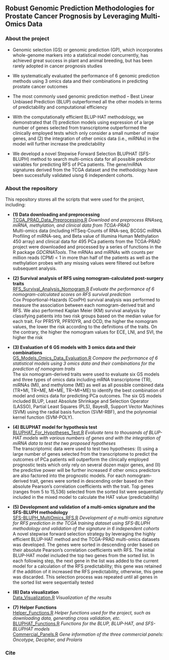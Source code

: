 ## Robust Genomic Prediction Methodologies for Prostate Cancer Prognosis by Leveraging Multi-Omics Data

### About the project
* Genomic selection (GS) or genomic prediction (GP), which incorporates whole-genome markers into a statistical model concurrently, has achieved great success in plant and animal breeding, but has been rarely adopted in cancer prognosis studies

* We systematically evaluated the performance of 6 genomic prediction methods using 3 omics data and their combinations in predicting prostate cancer outcomes

* The most commonly used genomic prediction method – Best Linear Unbiased Prediction (BLUP) outperformed all the other models in terms of predictability and computational efficiency

* With the computationally efficient BLUP-HAT methodology, we demonstrated that (1) prediction models using expression of a large number of genes selected from transcriptome outperformed the clinically employed tests which only consider a small number of major genes, and (2) the integration of other omics data (i.e., miRNAs) in the model will further increase the predictability

* We developd a novel Stepwise Forward Selection BLUPHAT (SFS-BLUPH) method to search multi-omics data for all possible predictor vairables for predicting RFS of PCa patients. The gene/miRNA signatures derived from the TCGA dataset and the methodology have been successfully validated uisng 6 independent cohorts.

### About the repository

This repository stores all the scripts that were used for the project, including:  
* **(1) Data downloading and preprocessing**  
      [TCGA_PRAD_Data_Preprocessing.R](https://github.com/rli012/BLUPHAT/blob/master/TCGA_PRAD_Data_Preprocessing.R)  *Download and preprocess RNAseq, miRNA, methylation, and clinical data from TCGA-PRAD*  
      Multi-omics data (including HTSeq-Counts of RNA-seq, BCGSC miRNA Profiling of miRNA-seq, and Beta value of Illumina Human Methylation 450 array) and clinical data for 495 PCa patients from the TCGA-PRAD project were downloaded and processed by a series of functions in the R package *GDCRNATools*. The mRNAs and miRNAs with counts per million reads (CPM) < 1 in more than half of the patients as well as the methylation probes with any missing values were filtered out before subsequent analysis. 
      
* **(2) Survival analysis of RFS using nomogram-calculated post-surgery traits**  
      [RFS_Survival_Analysis_Nomogram.R](https://github.com/rli012/BLUPHAT/blob/master/RFS_Survival_Analysis_Nomogram.R)   *Evaluate the performance of 6 nomogram-calculated scores on RFS survival prediction*  
      Cox Proportional-Hazards (CoxPH) survival analysis was performed to measure the association between each nomogram-derived trait and RFS. We also performed Kaplan Meier (KM) survival analysis by classifying patients into two risk groups based on the median value for each trait. For PFR5YR, PFR10YR, and OCD, the higher the nomogram values, the lower the risk according to the definitions of the traits. On the contrary, the higher the nomogram values for ECE, LNI, and SVI, the higher the risk  

* **(3) Evaluation of 6 GS models with 3 omics data and their combinations**  
      [GS_Models_Omics_Data_Evaluation.R](https://github.com/rli012/BLUPHAT/blob/master/GS_Models_Omics_Data_Evaluation.R) *Compare the performance of 6 statistical models using 3 omics data and their combinations for the prediction of nomogram traits*  
      The six nomogram-derived traits were used to evaluate six GS models and three types of omics data including mRNA transcriptome (TR), miRNAs (MI), and methylome (ME) as well as all possible combined data (TR+MI, TR+ME, MI+ME, TR+MI+ME) to identify the best combination of model and omics data for predicting PCa outcomes. The six GS models included BLUP, Least Absolute Shrinkage and Selection Operator (LASSO), Partial Least Squares (PLS), BayesB, Support Vector Machines (SVM) using the radial basis function (SVM-RBF), and the polynomial kernel function (SVM-POLY).  

* **(4) BLUPHAT model for hypothesis test**  
      [BLUPHAT_For_Hypotheses_Test.R](https://github.com/rli012/BLUPHAT/blob/master/BLUPHAT_For_Hypotheses_Test.R) *Evaluate tens to thousands of BLUP-HAT models with various numbers of genes and with the integration of miRNA data to test the two proposed hypotheses*  
      The transcriptomic data were used to test two hypotheses: (I) using a large number of genes selected from the transcriptome to predict the outcomes of PCa patients will outperform the clinically employed prognostic tests which only rely on several dozen major genes, and (II) the predictive power will be further increased if other omics predictors are also factored into the prognostic models. For each nomogram-derived trait, genes were sorted in descending order based on their absolute Pearson’s correlation coefficients with the trait. Top genes (ranges from 5 to 15,536) selected from the sorted list were sequentially included in the mixed model to calculate the HAT value (predictability)  

* **(5) Development and validation of a multi-omics signature and the SFS-BLUPH methodology**  
      [SFS-BLUPH_MultiOmics_RFS.R](https://github.com/rli012/BLUPHAT/blob/master/SFS-BLUPHAT_MultiOmics_RFS.R) *Development of a multi-omics signature for RFS prediction in the TCGA training dataset using SFS-BLUPH methodology and validation of the signature in 6 independent cohorts*  
      A novel stepwise forward selection strategy by leveraging the highly efficient BLUP-HAT method and the TCGA-PRAD multi-omics datasets was developed. The genes were sorted in descending order based on their absolute Pearson’s correlation coefficients with RFS. The initial BLUP-HAT model included the top two genes from the sorted list. In each following step, the next gene in the list was added to the current model for a calculation of the RFS predictability; this gene was retained if the addition of it increased the RFS predictability, otherwise, this gene was discarded. This selection process was repeated until all genes in the sorted list were sequentially tested  

* **(6) Data visualization**  
      [Data_Visualization.R](https://github.com/rli012/BLUPHAT/blob/master/Data_Visualization.R) *Visualization of the results*  
      
* **(7) Helper Functions**  
      [Helper_Functions.R](https://github.com/rli012/BLUPHAT/blob/master/Helper_Functions.R)    *Helper functions used for the project, such as downloading data, generating cross validation, etc.*  
      [BLUPHAT_Functions.R](https://github.com/rli012/BLUPHAT/blob/master/BLUPHAT_Functions.R) *Functions for the BLUP, BLUP-HAT, and SFS-BLUPHAT models*  
      [Commercial_Panels.R](https://github.com/rli012/BLUPHAT/blob/master/Commercial_Panels.R)   *Gene information of the three commercial panels: Oncotype, Decipher, and Prolaris*  

### Cite
